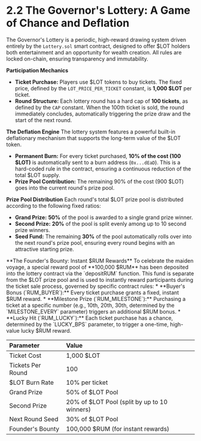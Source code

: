 # 2.2 The Governor's Lottery: A Game of Chance and Deflation

<!-- Publication styles -->
<link rel="stylesheet" href="../assets/styles.css">

The Governor's Lottery is a periodic, high-reward drawing system driven entirely by the `Lottery.sol` smart contract, designed to offer $LOT holders both entertainment and an opportunity for wealth creation. All rules are locked on-chain, ensuring transparency and immutability.

<div class="container">

**Participation Mechanics**
* **Ticket Purchase:** Players use $LOT tokens to buy tickets. The fixed price, defined by the `LOT_PRICE_PER_TICKET` constant, is **1,000 $LOT** per ticket.
* **Round Structure:** Each lottery round has a hard cap of **100 tickets**, as defined by the `CAP` constant. When the 100th ticket is sold, the round immediately concludes, automatically triggering the prize draw and the start of the next round.

**The Deflation Engine**
The lottery system features a powerful built-in deflationary mechanism that supports the long-term value of the $LOT token.
* **Permanent Burn:** For every ticket purchased, **10% of the cost (100 $LOT)** is automatically sent to a burn address (`0x...dEaD`). This is a hard-coded rule in the contract, ensuring a continuous reduction of the total $LOT supply.
* **Prize Pool Contribution:** The remaining 90% of the cost (900 $LOT) goes into the current round's prize pool.

**Prize Pool Distribution**
Each round's total $LOT prize pool is distributed according to the following fixed ratios:
* **Grand Prize:** **50%** of the pool is awarded to a single grand prize winner.
* **Second Prize:** **20%** of the pool is split evenly among up to 10 second prize winners.
* **Seed Fund:** The remaining **30%** of the pool automatically rolls over into the next round's prize pool, ensuring every round begins with an attractive starting prize.


<div class="callout">
**The Founder's Bounty: Instant $RUM Rewards**
To celebrate the maiden voyage, a special reward pool of **<span class="token-rum">100,000 $RUM</span>** has been deposited into the lottery contract via the `depositRUM` function. This fund is separate from the $LOT prize pool and is used to instantly reward participants during the ticket sale process, governed by specific contract rules:
* **Buyer's Bonus (`RUM_BUYER`):** Every ticket purchase grants a fixed, instant $RUM reward.
* **Milestone Prize (`RUM_MILESTONE`):** Purchasing a ticket at a specific number (e.g., 10th, 20th, 30th, determined by the `MILESTONE_EVERY` parameter) triggers an additional $RUM bonus.
* **Lucky Hit (`RUM_LUCKY`):** Each ticket purchase has a chance, determined by the `LUCKY_BPS` parameter, to trigger a one-time, high-value lucky $RUM reward.

| Parameter | Value |
| :--- | :--- |
| Ticket Cost | 1,000 $LOT |
| Tickets Per Round | 100 |
| $LOT Burn Rate | 10% per ticket |
| Grand Prize | 50% of $LOT Pool |
| Second Prize | 20% of $LOT Pool (split by up to 10 winners) |
| Next Round Seed | 30% of $LOT Pool |
| Founder's Bounty | 100,000 $RUM (for instant rewards) |
</div>

</div>

